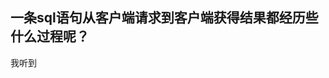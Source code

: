 一条sql语句从客户端请求到客户端获得结果都经历些什么过程呢？
---
我听到
<!--stackedit_data:
eyJoaXN0b3J5IjpbLTE4NDA0MzEwNzFdfQ==
-->